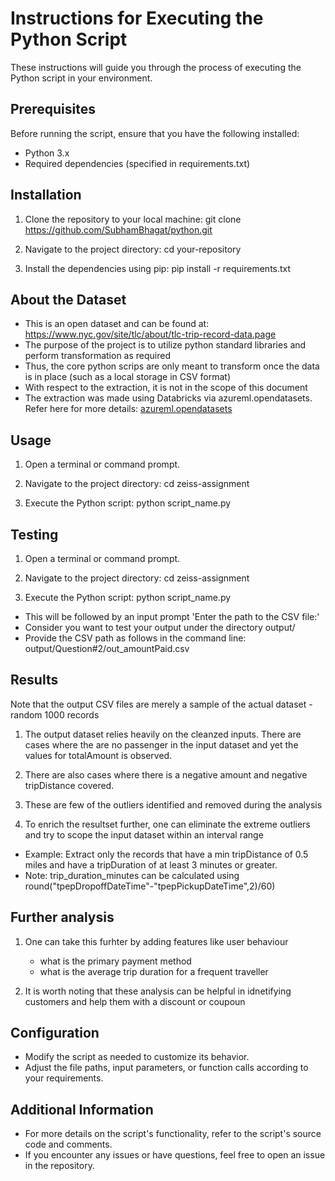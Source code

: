 # Instructions for Executing the Python Script

These instructions will guide you through the process of executing the Python script in your environment.

## Prerequisites

Before running the script, ensure that you have the following installed:

- Python 3.x
- Required dependencies (specified in requirements.txt)

## Installation

1. Clone the repository to your local machine:
git clone https://github.com/SubhamBhagat/python.git

2. Navigate to the project directory:
cd your-repository


3. Install the dependencies using pip:
pip install -r requirements.txt

## About the Dataset

- This is an open dataset and can be found at: https://www.nyc.gov/site/tlc/about/tlc-trip-record-data.page
- The purpose of the project is to utilize python standard libraries and perform transformation as required
- Thus, the core python scrips are only meant to transform once the data is in place (such as a local storage in CSV format)
- With respect to the extraction, it is not in the scope of this document
- The extraction was made using Databricks via azureml.opendatasets. Refer here for more details: [azureml.opendatasets](https://learn.microsoft.com/en-us/azure/open-datasets/dataset-taxi-yellow?tabs=azureml-opendatasets#azure-databricks)

## Usage

1. Open a terminal or command prompt.

2. Navigate to the project directory:
cd zeiss-assignment

3. Execute the Python script:
python script_name.py

## Testing

1. Open a terminal or command prompt.
   
2. Navigate to the project directory:
cd zeiss-assignment

3. Execute the Python script:
python script_name.py
- This will be followed by an input prompt 'Enter the path to the CSV file:'
- Consider you want to test your output under the directory output/
- Provide the CSV path as follows in the command line:  output/Question#2/out_amountPaid.csv

## Results

Note that the output CSV files are merely a sample of the actual dataset - random 1000 records

1. The output dataset relies heavily on the cleanzed inputs. There are cases where the are no passenger in the input dataset and yet the values for totalAmount is observed.

2. There are also cases where there is a negative amount and negative tripDistance covered.

3. These are few of the outliers identified and removed during the analysis

4. To enrich the resultset further, one can eliminate the extreme outliers and try to scope the input dataset within an interval range
- Example: Extract only the records that have a min tripDistance of 0.5 miles and have a tripDuration of at least 3 minutes or greater.
- Note: trip_duration_minutes can be calculated using round("tpepDropoffDateTime"-"tpepPickupDateTime",2)/60)

## Further analysis

1. One can take this furhter by adding features like user behaviour
   - what is the primary payment method
   - what is the average trip duration for a frequent traveller

3. It is worth noting that these analysis can be helpful in idnetifying customers and help them with a discount or coupoun

## Configuration

- Modify the script as needed to customize its behavior.
- Adjust the file paths, input parameters, or function calls according to your requirements.

## Additional Information

- For more details on the script's functionality, refer to the script's source code and comments.
- If you encounter any issues or have questions, feel free to open an issue in the repository.
